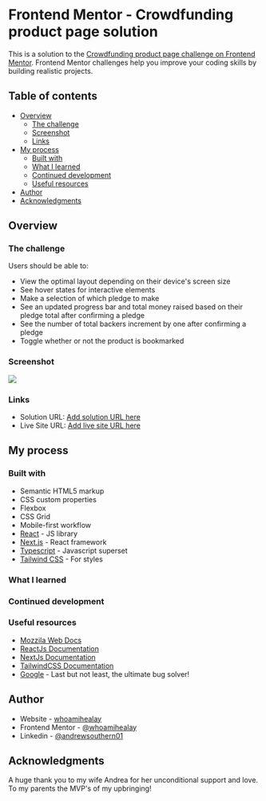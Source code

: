 # Frontend Mentor - Crowdfunding product page solution

This is a solution to the [Crowdfunding product page challenge on Frontend Mentor](https://www.frontendmentor.io/challenges/crowdfunding-product-page-7uvcZe7ZR). Frontend Mentor challenges help you improve your coding skills by building realistic projects.

## Table of contents

- [Overview](#overview)
  - [The challenge](#the-challenge)
  - [Screenshot](#screenshot)
  - [Links](#links)
- [My process](#my-process)
  - [Built with](#built-with)
  - [What I learned](#what-i-learned)
  - [Continued development](#continued-development)
  - [Useful resources](#useful-resources)
- [Author](#author)
- [Acknowledgments](#acknowledgments)

## Overview

### The challenge

Users should be able to:

- View the optimal layout depending on their device's screen size
- See hover states for interactive elements
- Make a selection of which pledge to make
- See an updated progress bar and total money raised based on their pledge total after confirming a pledge
- See the number of total backers increment by one after confirming a pledge
- Toggle whether or not the product is bookmarked

### Screenshot

![](./screenshot.jpg)

### Links

- Solution URL: [Add solution URL here](https://your-solution-url.com)
- Live Site URL: [Add live site URL here](https://your-live-site-url.com)

## My process

### Built with

- Semantic HTML5 markup
- CSS custom properties
- Flexbox
- CSS Grid
- Mobile-first workflow
- [React](https://reactjs.org/) - JS library
- [Next.js](https://nextjs.org/) - React framework
- [Typescript](https://www.typescriptlang.org/) - Javascript superset
- [Tailwind CSS](https://tailwindcss.com/) - For styles

### What I learned

### Continued development

### Useful resources

- [Mozzila Web Docs](https://developer.mozilla.org/en-US/)
- [ReactJs Documentation](https://reactjs.org/docs/getting-started.html)
- [NextJs Documentation](https://nextjs.org/docs/getting-started)
- [TailwindCSS Documentation](https://tailwindcss.com/docs/installation)
- [Google](google.com) - Last but not least, the ultimate bug solver!

## Author

- Website - [whoamihealay](https://whoamihealay.com/)
- Frontend Mentor - [@whoamihealay](https://www.frontendmentor.io/profile/whoamihealay)
- Linkedin - [@andrewsouthern01](https://www.linkedin.com/in/andrewsouthern01/)

## Acknowledgments

A huge thank you to my wife Andrea for her unconditional support and love. To my parents the MVP's of my upbringing!
